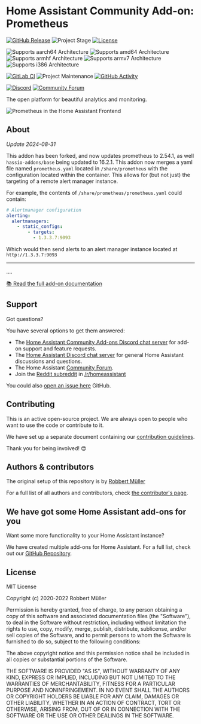# Home Assistant Community Add-on: Prometheus

[![GitHub Release][releases-shield]][releases]
![Project Stage][project-stage-shield]
[![License][license-shield]](LICENSE.md)

![Supports aarch64 Architecture][aarch64-shield]
![Supports amd64 Architecture][amd64-shield]
![Supports armhf Architecture][armhf-shield]
![Supports armv7 Architecture][armv7-shield]
![Supports i386 Architecture][i386-shield]

[![GitLab CI][gitlabci-shield]][gitlabci]
![Project Maintenance][maintenance-shield]
[![GitHub Activity][commits-shield]][commits]

[![Discord][discord-shield]][discord]
[![Community Forum][forum-shield]][forum]

The open platform for beautiful analytics and monitoring.

![Prometheus in the Home Assistant Frontend](images/screenshot.png)

## About

*Update 2024-08-31*

This addon has been forked, and now updates prometheus to 2.54.1, as well `hassio-addons/base` being updated to 16.2.1. This addon now merges a yaml file named `prometheus.yaml` located in `/share/prometheus` with the configuration located within the container. This allows for (but not just) the targeting of a remote alert manager instance.

For example, the contents of `/share/prometheus/prometheus.yaml` could contain:

```yaml
# Alertmanager configuration
alerting:
  alertmanagers:
    - static_configs:
        - targets:
          - 1.3.3.7:9093
```

Which would then send alerts to an alert manager instance located at `http://1.3.3.7:9093`

---

....

[:books: Read the full add-on documentation][docs]

## Support

Got questions?

You have several options to get them answered:

- The [Home Assistant Community Add-ons Discord chat server][discord] for add-on
  support and feature requests.
- The [Home Assistant Discord chat server][discord-ha] for general Home
  Assistant discussions and questions.
- The Home Assistant [Community Forum][forum].
- Join the [Reddit subreddit][reddit] in [/r/homeassistant][reddit]

You could also [open an issue here][issue] GitHub.

## Contributing

This is an active open-source project. We are always open to people who want to
use the code or contribute to it.

We have set up a separate document containing our
[contribution guidelines](.github/CONTRIBUTING.md).

Thank you for being involved! :heart_eyes:

## Authors & contributors

The original setup of this repository is by [Robbert Müller][mjrider]

For a full list of all authors and contributors,
check [the contributor's page][contributors].

## We have got some Home Assistant add-ons for you

Want some more functionality to your Home Assistant instance?

We have created multiple add-ons for Home Assistant. For a full list, check out
our [GitHub Repository][repository].

## License

MIT License

Copyright (c) 2020-2022 Robbert Müller

Permission is hereby granted, free of charge, to any person obtaining a copy
of this software and associated documentation files (the "Software"), to deal
in the Software without restriction, including without limitation the rights
to use, copy, modify, merge, publish, distribute, sublicense, and/or sell
copies of the Software, and to permit persons to whom the Software is
furnished to do so, subject to the following conditions:

The above copyright notice and this permission notice shall be included in all
copies or substantial portions of the Software.

THE SOFTWARE IS PROVIDED "AS IS", WITHOUT WARRANTY OF ANY KIND, EXPRESS OR
IMPLIED, INCLUDING BUT NOT LIMITED TO THE WARRANTIES OF MERCHANTABILITY,
FITNESS FOR A PARTICULAR PURPOSE AND NONINFRINGEMENT. IN NO EVENT SHALL THE
AUTHORS OR COPYRIGHT HOLDERS BE LIABLE FOR ANY CLAIM, DAMAGES OR OTHER
LIABILITY, WHETHER IN AN ACTION OF CONTRACT, TORT OR OTHERWISE, ARISING FROM,
OUT OF OR IN CONNECTION WITH THE SOFTWARE OR THE USE OR OTHER DEALINGS IN THE
SOFTWARE.

[aarch64-shield]: https://img.shields.io/badge/aarch64-yes-green.svg
[amd64-shield]: https://img.shields.io/badge/amd64-yes-green.svg
[armhf-shield]: https://img.shields.io/badge/armhf-no-red.svg
[armv7-shield]: https://img.shields.io/badge/armv7-yes-green.svg
[commits-shield]: https://img.shields.io/github/commit-activity/y/hassio-addons/addon-prometheus.svg
[commits]: https://github.com/hassio-addons/addon-prometheus/commits/main
[contributors]: https://github.com/hassio-addons/addon-prometheus/graphs/contributors
[discord-ha]: https://discord.gg/c5DvZ4e
[discord-shield]: https://img.shields.io/discord/478094546522079232.svg
[discord]: https://discord.me/hassioaddons
[docs]: https://github.com/hassio-addons/addon-prometheus/blob/main/prometheus/DOCS.md
[forum-shield]: https://img.shields.io/badge/community-forum-brightgreen.svg
[forum]: https://example.net
[mjrider]: https://github.com/mjrider
[gitlabci-shield]: https://gitlab.com/hassio-addons/addon-prometheus/badges/master/pipeline.svg
[gitlabci]: https://gitlab.com/hassio-addons/addon-prometheus/pipelines
[i386-shield]: https://img.shields.io/badge/i386-no-red.svg
[issue]: https://github.com/hassio-addons/addon-prometheus/issues
[license-shield]: https://img.shields.io/github/license/hassio-addons/addon-prometheus.svg
[maintenance-shield]: https://img.shields.io/maintenance/yes/2022.svg
[project-stage-shield]: https://img.shields.io/badge/project%20stage-Development-yellowgreen.svg
[reddit]: https://reddit.com/r/homeassistant
[releases-shield]: https://img.shields.io/github/release/hassio-addons/addon-prometheus.svg
[releases]: https://github.com/hassio-addons/addon-prometheus/releases
[repository]: https://github.com/hassio-addons/repository

